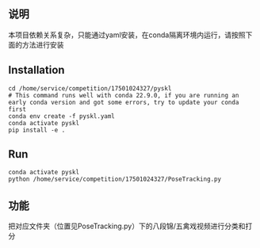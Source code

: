 ## 说明
本项目依赖关系复杂，只能通过yaml安装，在conda隔离环境内运行，请按照下面的方法进行安装

## Installation
```shell
cd /home/service/competition/17501024327/pyskl
# This command runs well with conda 22.9.0, if you are running an early conda version and got some errors, try to update your conda first
conda env create -f pyskl.yaml
conda activate pyskl
pip install -e .
```

## Run
```shell
conda activate pyskl
python /home/service/competition/17501024327/PoseTracking.py
```

## 功能
把对应文件夹（位置见PoseTracking.py）下的八段锦/五禽戏视频进行分类和打分